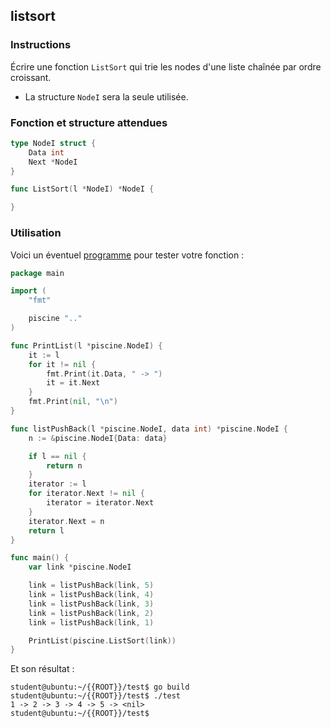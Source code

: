 ## listsort

### Instructions

Écrire une fonction `ListSort` qui trie les nodes d'une liste chaînée par ordre croissant.

-   La structure `NodeI` sera la seule utilisée.

### Fonction et structure attendues

```go
type NodeI struct {
	Data int
	Next *NodeI
}

func ListSort(l *NodeI) *NodeI {

}
```

### Utilisation

Voici un éventuel [programme](TODO-LINK) pour tester votre fonction :

```go
package main

import (
	"fmt"

	piscine ".."
)

func PrintList(l *piscine.NodeI) {
	it := l
	for it != nil {
		fmt.Print(it.Data, " -> ")
		it = it.Next
	}
	fmt.Print(nil, "\n")
}

func listPushBack(l *piscine.NodeI, data int) *piscine.NodeI {
	n := &piscine.NodeI{Data: data}

	if l == nil {
		return n
	}
	iterator := l
	for iterator.Next != nil {
		iterator = iterator.Next
	}
	iterator.Next = n
	return l
}

func main() {
	var link *piscine.NodeI

	link = listPushBack(link, 5)
	link = listPushBack(link, 4)
	link = listPushBack(link, 3)
	link = listPushBack(link, 2)
	link = listPushBack(link, 1)

	PrintList(piscine.ListSort(link))
}
```

Et son résultat :

```console
student@ubuntu:~/{{ROOT}}/test$ go build
student@ubuntu:~/{{ROOT}}/test$ ./test
1 -> 2 -> 3 -> 4 -> 5 -> <nil>
student@ubuntu:~/{{ROOT}}/test$
```
